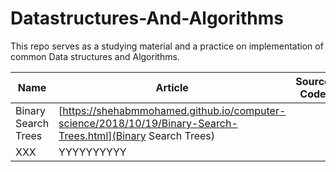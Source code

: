 # Datastructures-And-Algorithms
This repo serves as a studying material and a practice on implementation of common Data structures and Algorithms.


| Name                       | Article                                                                                                                                   | Source Code                    |
|----------------------------|-------------------------------------------------------------------------------------------------------------------------------------------|--------------------------------|
| Binary Search Trees        | [https://shehabmmohamed.github.io/computer-science/2018/10/19/Binary-Search-Trees.html](Binary Search Trees)                              |                                |
| XXX                        | YYYYYYYYYY                                                                                                                                |                                |
